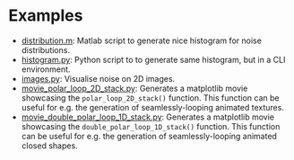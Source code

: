 
# Examples

- [distribution.m](./distribution.m): Matlab script to generate nice histogram for noise distributions.
- [histogram.py](./histogram.py): Python script to to generate same histogram, but in a CLI environment.
- [images.py](./images.py): Visualise noise on 2D images.
- [movie_polar_loop_2D_stack.py](./movie_polar_loop_2D_stack.py): Generates a matplotlib movie showcasing the `polar_loop_2D_stack()` function. This function can be useful for e.g. the generation of seamlessly-looping animated textures.
- [movie_double_polar_loop_1D_stack.py](./movie_double_polar_loop_1D_stack.py): Generates a matplotlib movie showcasing the `double_polar_loop_1D_stack()` function. This function can be useful for e.g. the generation of seamlessly-looping animated closed shapes.